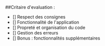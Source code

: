 ##Critaire d'evaluation :

- [] Respect des consignes
- [] Fonctionnalité de l'application
- [] Propreté et organisation du code
- [] Gestion des erreurs
- [] Bonus : fonctionnalités supplémentaires
